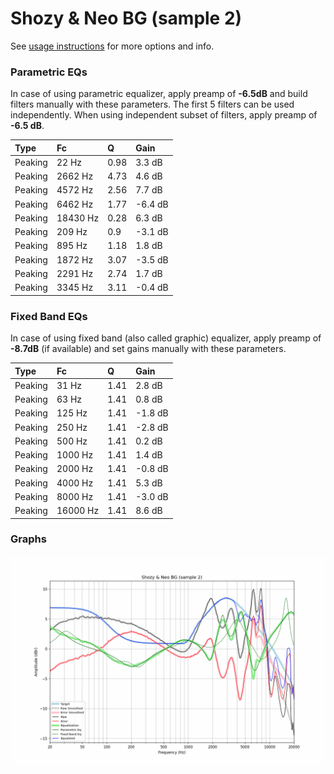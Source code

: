 # Shozy & Neo BG (sample 2)
See [usage instructions](https://github.com/jaakkopasanen/AutoEq#usage) for more options and info.

### Parametric EQs
In case of using parametric equalizer, apply preamp of **-6.5dB** and build filters manually
with these parameters. The first 5 filters can be used independently.
When using independent subset of filters, apply preamp of **-6.5 dB**.

| Type    | Fc       |    Q | Gain    |
|:--------|:---------|:-----|:--------|
| Peaking | 22 Hz    | 0.98 | 3.3 dB  |
| Peaking | 2662 Hz  | 4.73 | 4.6 dB  |
| Peaking | 4572 Hz  | 2.56 | 7.7 dB  |
| Peaking | 6462 Hz  | 1.77 | -6.4 dB |
| Peaking | 18430 Hz | 0.28 | 6.3 dB  |
| Peaking | 209 Hz   | 0.9  | -3.1 dB |
| Peaking | 895 Hz   | 1.18 | 1.8 dB  |
| Peaking | 1872 Hz  | 3.07 | -3.5 dB |
| Peaking | 2291 Hz  | 2.74 | 1.7 dB  |
| Peaking | 3345 Hz  | 3.11 | -0.4 dB |

### Fixed Band EQs
In case of using fixed band (also called graphic) equalizer, apply preamp of **-8.7dB**
(if available) and set gains manually with these parameters.

| Type    | Fc       |    Q | Gain    |
|:--------|:---------|:-----|:--------|
| Peaking | 31 Hz    | 1.41 | 2.8 dB  |
| Peaking | 63 Hz    | 1.41 | 0.8 dB  |
| Peaking | 125 Hz   | 1.41 | -1.8 dB |
| Peaking | 250 Hz   | 1.41 | -2.8 dB |
| Peaking | 500 Hz   | 1.41 | 0.2 dB  |
| Peaking | 1000 Hz  | 1.41 | 1.4 dB  |
| Peaking | 2000 Hz  | 1.41 | -0.8 dB |
| Peaking | 4000 Hz  | 1.41 | 5.3 dB  |
| Peaking | 8000 Hz  | 1.41 | -3.0 dB |
| Peaking | 16000 Hz | 1.41 | 8.6 dB  |

### Graphs
![](./Shozy%20&%20Neo%20BG%20(sample%202).png)